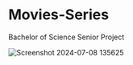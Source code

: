# Movies-Series
Bachelor of Science Senior Project

![Screenshot 2024-07-08 135625](https://github.com/Fadel-Rammal/Movies-Series/assets/174458185/753a9c34-8f51-4118-ad8d-8393cdcd124a)


